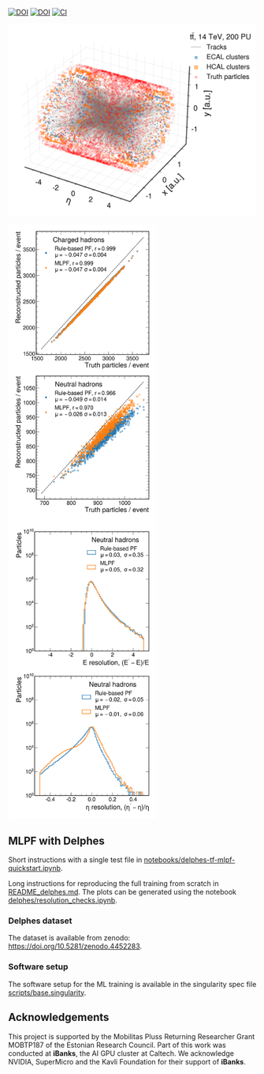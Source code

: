 [![DOI](https://zenodo.org/badge/DOI/10.5281/zenodo.4452283.svg)](https://doi.org/10.5281/zenodo.4452283)
[![DOI](https://zenodo.org/badge/DOI/10.5281/zenodo.4559324.svg)](https://doi.org/10.5281/zenodo.4559324)
[![CI](https://github.com/jpata/particleflow/workflows/CI/badge.svg)](https://github.com/jpata/particleflow/actions)

<p float="left">
  <img src="notebooks/plots/event.png" alt="Simulated event" width="600"/>
</p>

<p float="left">
  <img src="notebooks/plots/num_particles.png" alt="Particle multiplicity" width="300"/>
  <img src="notebooks/plots/res_pid2.png" alt="Neutral hadron resolution" width="300"/>
</p>

## MLPF with Delphes

Short instructions with a single test file in [notebooks/delphes-tf-mlpf-quickstart.ipynb](notebooks/delphes-tf-mlpf-quickstart.ipynb).

Long instructions for reproducing the full training from scratch in [README_delphes.md](README_delphes.md).
The plots can be generated using the notebook [delphes/resolution_checks.ipynb](delphes/resolution_checks.ipynb).

### Delphes dataset
The dataset is available from zenodo: https://doi.org/10.5281/zenodo.4452283.

### Software setup
The software setup for the ML training is available in the singularity spec file [scripts/base.singularity](scripts/base.singularity).

## Acknowledgements
This project is supported by the Mobilitas Pluss Returning Researcher Grant MOBTP187 of the Estonian Research Council. Part of this work was conducted at **iBanks**, the AI GPU cluster at Caltech. We acknowledge NVIDIA, SuperMicro and the Kavli Foundation for their support of **iBanks**. 
